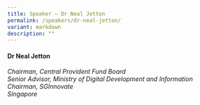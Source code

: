 ```yaml
---
title: Speaker – Dr Neal Jetton
permalink: /speakers/dr-neal-jetton/
variant: markdown
description: ""
---
```

#### **Dr Neal Jetton**

*Chairman, Central Provident Fund Board <br>
Senior Advisor, Ministry of Digital Development and Information<br>Chairman, SGInnovate
<br> Singapore*